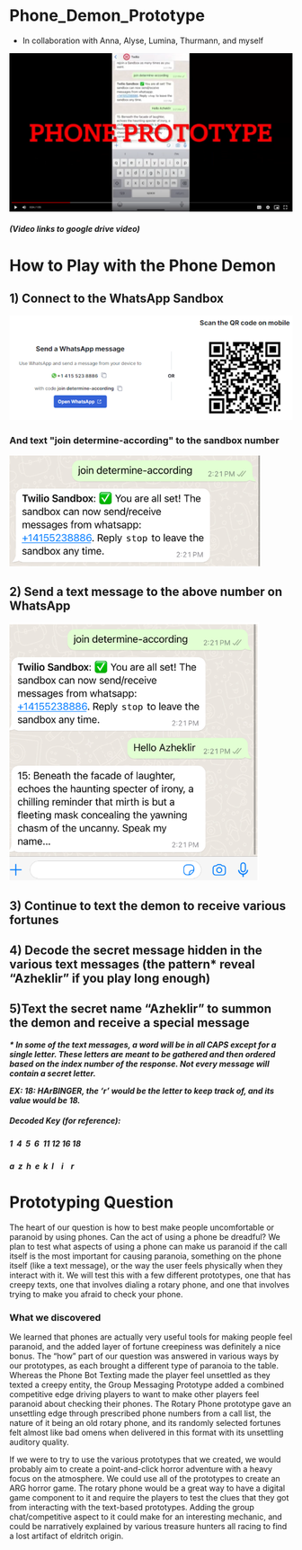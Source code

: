 # Phone_Demon_Prototype

- In collaboration with Anna, Alyse, Lumina, Thurmann, and myself

[![Explanation Video](./src/prototype.PNG)](https://drive.google.com/file/d/1jSVpwWEN2mmoxpgBPGAeUrWiYbZ_yaZj/view?usp=sharing)

##### (Video links to google drive video)

# How to Play with the Phone Demon

## 1) Connect to the WhatsApp Sandbox

![Connect1.png](./src/connect1.PNG)

### And text "join determine-according" to the sandbox number

![Connect2.png](./src/connect2.PNG)

## 2) Send a text message to the above number on WhatsApp

![Connect3.png](./src/connect3.PNG)

## 3) Continue to text the demon to receive various fortunes

## 4) Decode the secret message hidden in the various text messages (the pattern\* reveal “Azheklir” if you play long enough)

## 5)Text the secret name “Azheklir” to summon the demon and receive a special message

**_\* In some of the text messages, a word will be in all CAPS except for a single letter. These letters are meant to be gathered and then ordered based on the index number of the response. Not every message will contain a secret letter._**

**_EX: 18: HArBINGER, the ‘r’ would be the letter to keep track of, and its value would be 18._**

##### Decoded Key (for reference):

##### 1&nbsp; 4&nbsp; 5&nbsp; 6&nbsp; 11 12 16 18

##### a&nbsp; z &nbsp;h&nbsp; e&nbsp; k &nbsp;l &nbsp;&nbsp; i &nbsp;&nbsp; r

# Prototyping Question

The heart of our question is how to best make people uncomfortable or paranoid by using phones. Can the act of using a phone be dreadful? We plan to test what aspects of using a phone can make us paranoid if the call itself is the most important for causing paranoia, something on the phone itself (like a text message), or the way the user feels physically when they interact with it. We will test this with a few different prototypes, one that has creepy texts, one that involves dialing a rotary phone, and one that involves trying to make you afraid to check your phone.

### What we discovered

We learned that phones are actually very useful tools for making people feel paranoid, and the added layer of fortune creepiness was definitely a nice bonus. The “how” part of our question was answered in various ways by our prototypes, as each brought a different type of paranoia to the table. Whereas the Phone Bot Texting made the player feel unsettled as they texted a creepy entity, the Group Messaging Prototype added a combined competitive edge driving players to want to make other players feel paranoid about checking their phones. The Rotary Phone prototype gave an unsettling edge through prescribed phone numbers from a call list, the nature of it being an old rotary phone, and its randomly selected fortunes felt almost like bad omens when delivered in this format with its unsettling auditory quality.

If we were to try to use the various prototypes that we created, we would probably aim to create a point-and-click horror adventure with a heavy focus on the atmosphere. We could use all of the prototypes to create an ARG horror game. The rotary phone would be a great way to have a digital game component to it and require the players to test the clues that they got from interacting with the text-based prototypes. Adding the group chat/competitive aspect to it could make for an interesting mechanic, and could be narratively explained by various treasure hunters all racing to find a lost artifact of eldritch origin.

